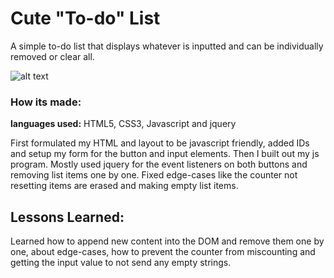 # Cute "To-do" List

A simple to-do list that displays whatever is inputted and can be individually removed or clear all.

![alt text]()

### How its made:

**languages used:** HTML5, CSS3, Javascript and jquery

First formulated my HTML and layout to be javascript friendly, added IDs and setup my form for the button and input elements. Then I built out my js program. Mostly used jquery for the event listeners on both buttons and removing list items one by one. Fixed edge-cases like the counter not resetting items are erased and making empty list items.

## Lessons Learned:

Learned how to append new content into the DOM and remove them one by one, about edge-cases, how to prevent the counter from miscounting and getting the input value to not send any empty strings.
